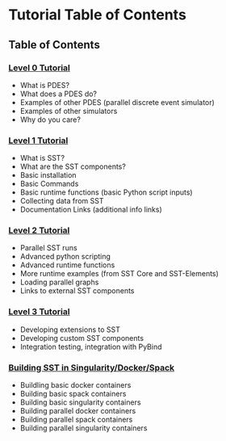 # Tutorial Table of Contents #

## Table of Contents

### [Level 0 Tutorial](Level0Tutorial.md)

* What is PDES?
* What does a PDES do?
* Examples of other PDES (parallel discrete event simulator)
* Examples of other simulators
* Why do you care?

### [Level 1 Tutorial](Level1Tutorial.md)
* What is SST?
* What are the SST components?
* Basic installation
* Basic Commands
* Basic runtime functions (basic Python script inputs)
* Collecting data from SST
* Documentation Links (additional info links)

### [Level 2 Tutorial](Level2Tutorial.md)
* Parallel SST runs
* Advanced python scripting
* Advanced runtime functions
* More runtime examples (from SST Core and SST-Elements)
* Loading parallel graphs
* Links to external SST components

### [Level 3 Tutorial](Level3Tutorial.md)
* Developing extensions to SST
* Developing custom SST components
* Integration testing, integration with PyBind

### [Building SST in Singularity/Docker/Spack](Containers.md)
* Buildling basic docker containers
* Building basic spack containers
* Building basic singularity containers
* Building parallel docker containers
* Building parallel spack containers
* Building parallel singularity containers
